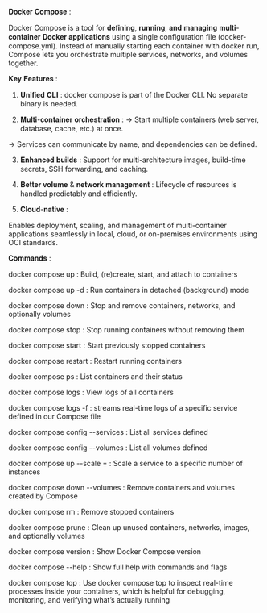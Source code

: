 𝐃𝐨𝐜𝐤𝐞𝐫 𝐂𝐨𝐦𝐩𝐨𝐬𝐞 :

Docker Compose is a tool for 𝐝𝐞𝐟𝐢𝐧𝐢𝐧𝐠, 𝐫𝐮𝐧𝐧𝐢𝐧𝐠, 𝐚𝐧𝐝 𝐦𝐚𝐧𝐚𝐠𝐢𝐧𝐠 𝐦𝐮𝐥𝐭𝐢-𝐜𝐨𝐧𝐭𝐚𝐢𝐧𝐞𝐫 𝐃𝐨𝐜𝐤𝐞𝐫 𝐚𝐩𝐩𝐥𝐢𝐜𝐚𝐭𝐢𝐨𝐧𝐬 using a single configuration file (docker-compose.yml). Instead of manually starting each container with docker run, Compose lets you orchestrate multiple services, networks, and volumes together.



𝐊𝐞𝐲 𝐅𝐞𝐚𝐭𝐮𝐫𝐞𝐬 :


1. 𝐔𝐧𝐢𝐟𝐢𝐞𝐝 𝐂𝐋𝐈 :
docker compose is part of the Docker CLI. No separate binary is needed. 


2. 𝐌𝐮𝐥𝐭𝐢-𝐜𝐨𝐧𝐭𝐚𝐢𝐧𝐞𝐫 𝐨𝐫𝐜𝐡𝐞𝐬𝐭𝐫𝐚𝐭𝐢𝐨𝐧 :
-> Start multiple containers (web server, database, cache, etc.) at once.

-> Services can communicate by name, and dependencies can be defined.


3. 𝐄𝐧𝐡𝐚𝐧𝐜𝐞𝐝 𝐛𝐮𝐢𝐥𝐝𝐬 :
Support for multi-architecture images, build-time secrets, SSH forwarding, and caching.


4. 𝐁𝐞𝐭𝐭𝐞𝐫 𝐯𝐨𝐥𝐮𝐦𝐞 & 𝐧𝐞𝐭𝐰𝐨𝐫𝐤 𝐦𝐚𝐧𝐚𝐠𝐞𝐦𝐞𝐧𝐭 :
Lifecycle of resources is handled predictably and efficiently.


5. 𝐂𝐥𝐨𝐮𝐝-𝐧𝐚𝐭𝐢𝐯𝐞 :

Enables deployment, scaling, and management of multi-container applications seamlessly in local, cloud, or on-premises environments using OCI standards.


𝐂𝐨𝐦𝐦𝐚𝐧𝐝𝐬 :


docker compose up : Build, (re)create, start, and attach to containers

docker compose up -d : Run containers in detached (background) mode

docker compose down : Stop and remove containers, networks, and optionally volumes

docker compose stop : Stop running containers without removing them

docker compose start : Start previously stopped containers

docker compose restart : Restart running containers

docker compose ps : List containers and their status

docker compose logs : View logs of all containers

docker compose logs -f <service-name> : streams real-time logs of a specific service defined in our Compose file

docker compose config --services : List all services defined

docker compose config --volumes : List all volumes defined

docker compose up --scale <service>=<num> : Scale a service to a specific number of instances

docker compose down --volumes : Remove containers and volumes created by Compose

docker compose rm : Remove stopped containers

docker compose prune : Clean up unused containers, networks, images, and optionally volumes

docker compose version : Show Docker Compose version

docker compose --help : Show full help with commands and flags

docker compose top : Use docker compose top to inspect real-time processes inside your containers, which is helpful for debugging, monitoring, and verifying what’s actually running
